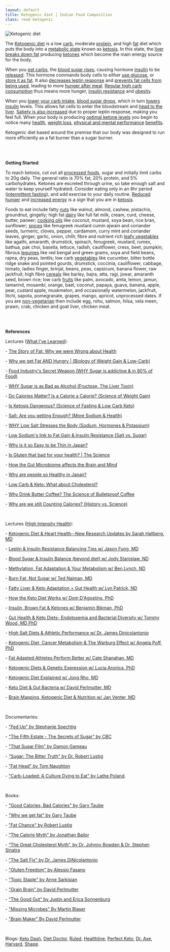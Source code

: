 ```yaml
---
layout: default
title: Ketogenic diet | Indian Food Composition
class: read ketogenic
---
```


![Ketogenic diet][logo]

[logo]: https://i.imgur.com/56kSuHB.jpg


<p>
  The <a href="https://www.ncbi.nlm.nih.gov/books/NBK499830/">Ketogenic diet</a> is a low <a href="https://www.ncbi.nlm.nih.gov/books/NBK459280/">carb</a>, moderate <a href="https://www.ncbi.nlm.nih.gov/pubmed/26797090">protein</a>, and high <a href="https://www.ncbi.nlm.nih.gov/pmc/articles/PMC5577766/">fat</a> diet which puts the body into a <a href="https://en.wikipedia.org/wiki/Metabolism">metabolic state</a> known as <a href="https://www.ncbi.nlm.nih.gov/pmc/articles/PMC3945587/">ketosis</a>. In this state, the <a href="https://www.ncbi.nlm.nih.gov/pubmedhealth/PMH0072577/">liver</a> <a href="https://science.howstuffworks.com/life/cellular-microscopic/fat-cell3.htm">breaks down fat</a>  producing <a href="https://www.ncbi.nlm.nih.gov/pmc/articles/PMC5309297/">ketones</a> which become the main energy source for the body.
</p>

<p>
  When you <a href="https://www.niddk.nih.gov/health-information/diabetes/overview/diet-eating-physical-activity/carbohydrate-counting">eat carbs</a>, the <a href="https://www.ncbi.nlm.nih.gov/pmc/articles/PMC2769652/">blood sugar rises</a>, causing hormone <a href="https://www.ncbi.nlm.nih.gov/pmc/articles/PMC1204764/">insulin</a> to be <a href="https://www.ncbi.nlm.nih.gov/pubmed/389023">released</a>. This hormone commands body cells to either <a href="https://www.ncbi.nlm.nih.gov/books/NBK279029/">use glucose</a>, or <a href="https://www.nih.gov/news-events/news-releases/nih-study-shows-how-insulin-stimulates-fat-cells-take-glucose">store it as fat</a>. It also <a href="https://www.ncbi.nlm.nih.gov/pubmed/18073462/">decreases leptin response</a> and <a href="https://www.ncbi.nlm.nih.gov/pmc/articles/PMC4587882/">prevents fat cells from being used</a>, leading to more <a href="https://www.ncbi.nlm.nih.gov/pmc/articles/PMC4204795/">hunger after meal</a>. <a href="https://www.ncbi.nlm.nih.gov/pmc/articles/PMC4847888/">Regular high carb consumption</a> thus means more hunger, <a href="https://www.ncbi.nlm.nih.gov/pmc/articles/PMC4050641/">insulin resistance</a> and <a href="https://www.ncbi.nlm.nih.gov/pmc/articles/PMC3257742/">obesity</a>.
</p>

<p>
  When you <a href="https://www.ncbi.nlm.nih.gov/pubmed/25527677">lower your carb intake</a>, <a href="https://www.ncbi.nlm.nih.gov/pmc/articles/PMC1325029/">blood sugar drops</a>, which in turn <a href="https://www.ncbi.nlm.nih.gov/pmc/articles/PMC1570767/">lowers insulin</a> levels. This allows fat cells to enter the bloodstream and <a href="https://www.ncbi.nlm.nih.gov/pmc/articles/PMC4050641/">head to the liver</a>. <a href="https://www.ncbi.nlm.nih.gov/pmc/articles/PMC4313585/">Satiety is also increased</a> due to proper leptin response, making you feel full. When your body is producing <a href="https://www.ncbi.nlm.nih.gov/pmc/articles/PMC5097355/">optimal ketone levels</a> you begin to notice many <a href="https://www.ncbi.nlm.nih.gov/pmc/articles/PMC2716748/">health</a>, <a href="https://www.ncbi.nlm.nih.gov/pmc/articles/PMC3826507/">weight loss</a>, <a href="https://www.ncbi.nlm.nih.gov/pmc/articles/PMC5102124/">physical and mental performance</a> <a href="https://www.ncbi.nlm.nih.gov/pmc/articles/PMC5913738/">benefits</a>.
</p>

<p>
  Ketogenic diet based around the premise that our body was designed to run more efficiently as a fat burner than a sugar burner.
</p>

<br><br>

<p><strong>Getting Started</strong></p>

<p>
  To reach ketosis, cut out all <a href="https://www.nhs.uk/live-well/eat-well/what-are-processed-foods/">processed foods</a>, sugar and initially limit carbs to 20g daily. The general ratio is 70% fat, 20% protein, and 5% carbohydrates. Ketones are excreted through urine, so take enough salt and water to keep yourself hydrated. Consider eating only in an 8hr period (<a href="https://www.ncbi.nlm.nih.gov/pmc/articles/PMC4516560/">intermittent fasting</a>), and add exercise to your daily routine. <a href="https://www.ncbi.nlm.nih.gov/pubmed/25402637">Reduced hunger</a> and <a href="https://www.ncbi.nlm.nih.gov/pmc/articles/PMC3826507/">increased energy</a> is a sign that you are in <a href="https://www.ncbi.nlm.nih.gov/pmc/articles/PMC2129159/">ketosis</a>.
</p>

<p>
  Foods to eat include fatty <a href="https://en.wikipedia.org/wiki/Nut_(fruit)">nuts</a> like walnut, almond, cashew, pistachio, groundnut, gingelly; high fat <a href="https://en.wikipedia.org/wiki/Dairy">dairy</a> like full fat milk, cream, curd, cheese, butter, paneer; <a href="https://en.wikipedia.org/wiki/Cooking_oil">cooking oils</a> like coconut, mustard, soya bean, rice bran, sunflower; <a href="https://en.wikipedia.org/wiki/Spice">spices</a> like fenugreek mustard cumin ajwain and coriander seeds, turmeric, cloves, pepper, cardamom, curry mint and coriander leaves, ginger, garlic, onion, chilli; fibre and nutrient rich <a href="https://en.wikipedia.org/wiki/Leaf_vegetable">leafy vegetables</a> like agathi, amaranth, drumstick, spinach, fenugreek, mustard, rumex, bathua, pak choi, basella, lettuce, radish, cauliflower, cress, beet, pumpkin; fibrous <a href="https://en.wikipedia.org/wiki/Legume">legumes</a> like red bengal and green grams, soya and field beans, rajma, dry peas, lentils; low carb <a href="https://en.wikipedia.org/wiki/Vegetable">vegetables</a> like cucumber, bitter bottle ridge snake and pointed gourds, drumstick, coccinia, cauliflower, cabbage, tomato, ladies finger, brinjal, beans, peas, capsicum, banana flower, raw jackfruit; high fibre <a href="https://en.wikipedia.org/wiki/Cereal">cereals</a> like barley, bajra, atta, ragi, jowar, amaranth seed, brown rice; low carb <a href="https://en.wikipedia.org/wiki/Fruit">fruits</a> like palm, avocado, amla, lemon, jamun, tamarind, mosambi, orange, bael, coconut, papaya, guava, banana, apple, pear, custard apple, muskmelon, and occasionally watermelon, jackfruit, litchi, sapota, pomegranate, grapes, mango, apricot, unprocessed dates. If you are <a href="https://en.wikipedia.org/wiki/Non-vegetarian">non-vegetarian</a> then include egg, rohu, salmon, hilsa, vela meen, prawn, crab, chicken and goat liver, chicken meat.
</p>

<br><br>

<p><strong>References</strong></p>

<p>Lectures (<a href="https://www.youtube.com/channel/UCqYPhGiB9tkShZorfgcL2lA">What I've Learned</a>):</p>
<p>- <a href="https://www.youtube.com/watch?v=5S6-v37nOtY&amp;index=1&amp;list=PLNEveYilIj1B_0d7YQUTB4PWHoHfD_QTb">The Story of Fat: Why we were Wrong about Health</a></p>
<p>- <a href="https://www.youtube.com/watch?v=KHaCKudtVi0&amp;list=PLNEveYilIj1B_0d7YQUTB4PWHoHfD_QTb&amp;index=2">Why we get Fat AND Hungry | (Biology of Weight Gain &amp; Low-Carb)</a></p>
<p>- <a href="https://www.youtube.com/watch?v=LPxIssabhTc&amp;list=PLNEveYilIj1B_0d7YQUTB4PWHoHfD_QTb&amp;index=3">Food Industry's Secret Weapon (WHY Sugar is addictive &amp; in 80% of Food)</a></p>
<p>- <a href="https://www.youtube.com/watch?v=f_4Q9Iv7_Ao&amp;index=4&amp;list=PLNEveYilIj1B_0d7YQUTB4PWHoHfD_QTb">WHY Sugar is as Bad as Alcohol (Fructose, The Liver Toxin)</a></p>
<p>- <a href="https://www.youtube.com/watch?v=zcMBm-UVdII&amp;index=5&amp;list=PLNEveYilIj1B_0d7YQUTB4PWHoHfD_QTb">Do Calories Matter? Is a Calorie a Calorie? (Science of Weight Gain)</a></p>
<p>- <a href="https://www.youtube.com/watch?v=Dan8qtgQRi8&amp;list=PLNEveYilIj1B_0d7YQUTB4PWHoHfD_QTb&amp;index=6">Is Ketosis Dangerous? (Science of Fasting &amp; Low Carb Keto)</a></p>
<p>- <a href="https://www.youtube.com/watch?v=amJ-ev8Ial8&amp;index=7&amp;list=PLNEveYilIj1B_0d7YQUTB4PWHoHfD_QTb">Salt: Are you getting Enough? (More Sodium &amp; Health)</a></p>
<p>- <a href="https://www.youtube.com/watch?v=0bNdhM4vt4I&amp;index=8&amp;list=PLNEveYilIj1B_0d7YQUTB4PWHoHfD_QTb">WHY Low Salt Stresses the Body (Sodium, Hormones &amp; Potassium)</a></p>
<p>- <a href="https://www.youtube.com/watch?v=-ygExIZm7Wo&amp;list=PLNEveYilIj1B_0d7YQUTB4PWHoHfD_QTb&amp;index=9">Low Sodium's link to Fat Gain &amp; Insulin Resistance (Salt vs. Sugar)</a></p>
<p>- <a href="https://www.youtube.com/watch?v=lr4MmmWQtZM&amp;list=PLNEveYilIj1B_0d7YQUTB4PWHoHfD_QTb&amp;index=10">Why is it so Easy to be Thin in Japan?</a></p>
<p>- <a href="https://www.youtube.com/watch?v=M0La27FNrA4&amp;index=11&amp;list=PLNEveYilIj1B_0d7YQUTB4PWHoHfD_QTb">Is Gluten that bad for your health? | The Science</a></p>
<p>- <a href="https://www.youtube.com/watch?v=b4CBy0uVqRc&amp;list=PLNEveYilIj1B_0d7YQUTB4PWHoHfD_QTb&amp;index=12">How the Gut Microbiome affects the Brain and Mind</a></p>
<p>- <a href="https://www.youtube.com/watch?v=4WiUQtOhfIc&amp;index=13&amp;list=PLNEveYilIj1B_0d7YQUTB4PWHoHfD_QTb">Why are people so Healthy in Japan?</a></p>
<p>- <a href="https://www.youtube.com/watch?v=b7zWNabebxs&amp;index=14&amp;list=PLNEveYilIj1B_0d7YQUTB4PWHoHfD_QTb">Low Carb &amp; Keto: What about Cholesterol?</a></p>
<p>- <a href="https://www.youtube.com/watch?v=3BqtuEkx6Sc&amp;index=15&amp;list=PLNEveYilIj1B_0d7YQUTB4PWHoHfD_QTb">Why Drink Butter Coffee? The Science of Bulletproof Coffee</a></p>
<p>- <a href="https://www.youtube.com/watch?v=VyNgvMYb7iQ&amp;list=PLNEveYilIj1B_0d7YQUTB4PWHoHfD_QTb&amp;index=16">Why are we still Counting Calories? (History vs. Science)</a></p>

<br>

<p>Lectures (<a href="https://www.youtube.com/channel/UCF2Oy5c7T1R_4s1skNO0TwQ">High Intensity Health</a>):</p>
<p>- <a href="https://www.youtube.com/watch?v=WMtBvQKaSbM&amp;t=1s&amp;list=PLNEveYilIj1BY_-y2vhQaQgmtirZIpcKM&amp;index=1">Ketogenic Diet &amp; Heart Health--New Research Updates by Sarah Hallberg, MD</a></p>
<p>- <a href="https://www.youtube.com/watch?v=jXXGxoNFag4&amp;index=2&amp;list=PLNEveYilIj1BY_-y2vhQaQgmtirZIpcKM">Leptin &amp; Insulin Resistance Balancing Tips w/ Jason Fung, MD</a></p>
<p>- <a href="https://www.youtube.com/watch?v=--3PG0yv7xo&amp;index=3&amp;list=PLNEveYilIj1BY_-y2vhQaQgmtirZIpcKM">Blood Sugar &amp; Insulin Balance (beyond diet) w/ Jody Stanislaw, ND</a></p>
<p>- <a href="https://www.youtube.com/watch?v=oelxNhiw9TQ&amp;list=PLNEveYilIj1BY_-y2vhQaQgmtirZIpcKM&amp;index=4">Methylation, Fat Adaptation &amp; Your Metabolism w/ Ben Lynch, ND</a></p>
<p>- <a href="https://www.youtube.com/watch?v=JipRwP754jA&amp;index=5&amp;list=PLNEveYilIj1BY_-y2vhQaQgmtirZIpcKM">Burn Fat, Not Sugar w/ Ted Naiman, MD</a></p>
<p>- <a href="https://www.youtube.com/watch?v=tUhknmuatcw&amp;list=PLNEveYilIj1BY_-y2vhQaQgmtirZIpcKM&amp;index=6">Fatty Liver &amp; Keto Adaptation + Gut Health w/ Lyn Patrick, ND</a></p>
<p>- <a href="https://www.youtube.com/watch?v=XZSf5OC3aOQ&amp;list=PLNEveYilIj1BY_-y2vhQaQgmtirZIpcKM&amp;index=7">How the Keto Diet Works w/ Dom D'Agostino, PhD</a></p>
<p>- <a href="https://www.youtube.com/watch?v=MPL2RYilUms&amp;index=8&amp;list=PLNEveYilIj1BY_-y2vhQaQgmtirZIpcKM">Insulin, Brown Fat &amp; Ketones w/ Benjamin Bikman, PhD</a></p>
<p>- <a href="https://www.youtube.com/watch?v=_K2pmc4SKCU&amp;list=PLNEveYilIj1BY_-y2vhQaQgmtirZIpcKM&amp;index=9">Gut Health &amp; Keto Diets- Endotoxemia and Bacterial Diversity w/ Tommy Wood, MD PhD</a></p>
<p>- <a href="https://www.youtube.com/watch?v=eTr3S2Bqlow&amp;list=PLNEveYilIj1BY_-y2vhQaQgmtirZIpcKM&amp;index=10">High Salt Diets &amp; Athletic Performance w/ Dr. James Dinicolantonio</a></p>
<p>- <a href="https://www.youtube.com/watch?v=uKsoKtkvChA&amp;list=PLNEveYilIj1BY_-y2vhQaQgmtirZIpcKM&amp;index=11">Ketogenic Diet, Cancer Metabolism &amp; The Warburg Effect w/ Angela Poff, PhD</a></p>
<p>- <a href="https://www.youtube.com/watch?v=FZBXb_nWG3w&amp;index=12&amp;list=PLNEveYilIj1BY_-y2vhQaQgmtirZIpcKM">Fat Adapted Athletes Perform Better w/ Cate Shanahan, MD</a></p>
<p>- <a href="https://www.youtube.com/watch?v=v-6ONF_PZpc&amp;index=13&amp;list=PLNEveYilIj1BY_-y2vhQaQgmtirZIpcKM">Ketogenic Diets &amp; Genetic Expression w/ Lucia Aronica, PhD</a></p>
<p>- <a href="https://www.youtube.com/watch?v=2EZ6pYOdqvg&amp;list=PLNEveYilIj1BY_-y2vhQaQgmtirZIpcKM&amp;index=14">Ketogenic Diet Explained w/ Jong Rho, MD</a></p>
<p>- <a href="https://www.youtube.com/watch?v=2hR9sD9eX-A&amp;index=15&amp;list=PLNEveYilIj1BY_-y2vhQaQgmtirZIpcKM">Keto Diet &amp; Gut Bacteria w/ David Perlmutter, MD</a></p>
<p>- <a href="https://www.youtube.com/watch?v=oGCjUZ44MRk&amp;list=PLNEveYilIj1BY_-y2vhQaQgmtirZIpcKM&amp;index=16">Brain Mapping, Ketogenic Diet &amp; Nutrition w/ Jan Venter, MD</a></p>

<br>

<p>Documentaries:</p>
<p>- <a href="https://archive.org/details/fed.up.2014">"Fed Up" by Stephanie Soechtig</a></p>
<p>- <a href="http://www.cbc.ca/fifth/episodes/2013-2014/the-secrets-of-sugar">"The Fifth Estate - The Secrets of Sugar" by CBC</a></p>
<p>- <a href="https://archive.org/details/That.Sugar.Film.2014">"That Sugar Film" by Damon Gameau</a></p>
<p>- <a href="https://www.youtube.com/watch?v=dBnniua6-oM">"Sugar: The Bitter Truth" by Dr. Robert Lustig</a></p>
<p>- <a href="https://www.youtube.com/watch?v=evcNPfZlrZs">"Fat Head" by Tom Naughton</a></p>
<p>- <a href="https://www.youtube.com/watch?v=lBb5TFxj1S0">"Carb-Loaded: A Culture Dying to Eat" by Lathe Poland</a>.</p>

<br>

<p>Books:</p>
<p>- <a href="https://amzn.to/2M2K3Wn">"Good Calories, Bad Calories" by Gary Taube</a></p>
<p>- <a href="https://amzn.to/2HZYIil">"Why we get fat" by Gary Taube</a></p>
<p>- <a href="https://amzn.to/2K3kMhh">"Fat Chance" by Robert Lustig</a></p>
<p>- <a href="https://amzn.to/2M2tklT">"The Calorie Myth" by Jonathan Bailor</a></p>
<p>- <a href="https://amzn.to/2HYYVme">&ldquo;The Great Cholesterol Myth&rdquo;, by Dr. Johnny Bowden &amp; Dr. Stephen Sinatra</a></p>
<p>- <a href="https://amzn.to/2ykO2eZ">"The Salt Fix" by Dr. James DiNicolantonio</a></p>
<p>- <a href="https://amzn.to/2K2MOta">"Gluten Freedom" by Alessio Fasano</a></p>
<p>- <a href="https://amzn.to/2JXWKUZ">"Toxic Staple" by Anne Sarkisian</a></p>
<p>- <a href="https://amzn.to/2lieRXL">"Grain Brain" by David Perlmutter</a></p>
<p>- <a href="https://amzn.to/2LZPGEt">"The Good Gut" by Justin and Erica Sonnenburg</a></p>
<p>- <a href="https://amzn.to/2leu77X">"Missing Microbes" By Martin Blaser</a></p>
<p>- <a href="https://amzn.to/2MBrTMo">"Brain Maker" By David Perlmutter</a></p>

<br>

<p>Blogs: <a href="https://ketodash.com/keto-diet">Keto Dash</a>, <a href="https://www.dietdoctor.com/low-carb/keto">Diet Doctor</a>, <a href="https://www.ruled.me/guide-keto-diet/">Ruled</a>, <a href="https://www.healthline.com/nutrition/ketogenic-diet-101">Healthline</a>, <a href="https://www.perfectketo.com/what-is-the-ketogenic-diet/">Perfect Keto</a>, <a href="https://draxe.com/hub/keto-diet/ketogenic-diet-food-list/">Dr. Axe</a>, <a href="https://www.hsph.harvard.edu/nutritionsource/healthy-weight/diet-reviews/ketogenic-diet/">Harvard</a>, <a href="https://www.shape.com/healthy-eating/diet-tips/healthy-high-fat-keto-foods-list">Shape</a>.</p>
